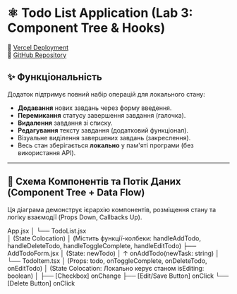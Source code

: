 # ⚛️ Todo List Application (Lab 3: Component Tree & Hooks)

🔗 [Vercel Deployment]()  
🔗 [GitHub Repository]()

## ✨ Функціональність

Додаток підтримує повний набір операцій для локального стану:

* **Додавання** нових завдань через форму введення.
* **Перемикання** статусу завершення завдання (галочка).
* **Видалення** завдання зі списку.
* **Редагування** тексту завдання (додатковий функціонал).
* Візуальне виділення завершених завдань (закреслення).
* Весь стан зберігається **локально** у пам'яті програми (без використання API).

---

## 🌳 Схема Компонентів та Потік Даних (Component Tree + Data Flow)

Ця діаграма демонструє ієрархію компонентів, розміщення стану та логіку взаємодії (Props Down, Callbacks Up).

App.jsx
│ 
└── TodoList.jsx  
      │  (State Colocation)
      │  (Містить функції-колбеки: handleAddTodo, handleDeleteTodo, handleToggleComplete, handleEditTodo)
      ├── AddTodoForm.jsx 
      │     (State: newTodo)
      │     ↑ onAddTodo(newTask: string)
      │ 
      └── TodoItem.tsx
            │   (Props: todo, onToggleComplete, onDeleteTodo, onEditTodo)
            │   (State Colocation: Локально керує станом isEditing: boolean)
            │ 
            ├── [Checkbox] onChange
            ├── [Edit/Save Button] onClick
            └── [Delete Button] onClick